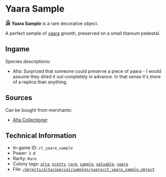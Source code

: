 # Yaara Sample

<img src="https://raw.githubusercontent.com/Ceterai/Enternia/main/objects/alta/special/samples/yaara/icon.png" alt="Yaara Sample icon" loading="lazy" height="16px" width="auto" /> **Yaara Sample** is a rare decorative object.

A perfect sample of [yaara](https://ceterai.github.io/MyEnternia/Wiki/Tags/Yaara) growth, preserved on a small titanium pedestal.

## Ingame

Species descriptions:

- Alta: Surprized that someone could preserve a piece of yaara - I would assume they dried it out completely in advance. In that sense it's more of a replica than anything.

## Sources

Can be bought from merchants:

- [Alta Collectioner](https://ceterai.github.io/MyEnternia/Wiki/AltaCollectioner)

## Technical Information

- In-game ID: `ct_yaara_sample`
- Power: `3.0`
- Rarity: `Rare`
- Colony tags: [`alta`](https://ceterai.github.io/MyEnternia/Wiki/Tags/Alta), [`pretty`](https://ceterai.github.io/MyEnternia/Wiki/Tags/Pretty), [`rare`](https://ceterai.github.io/MyEnternia/Wiki/Tags/Rare), [`sample`](https://ceterai.github.io/MyEnternia/Wiki/Tags/Sample), [`valuable`](https://ceterai.github.io/MyEnternia/Wiki/Tags/Valuable), [`yaara`](https://ceterai.github.io/MyEnternia/Wiki/Tags/Yaara)
- File: [`/objects/alta/special/samples/yaara/ct_yaara_sample.object`](https://github.com/Ceterai/Enternia/blob/main/objects/alta/special/samples/yaara/ct_yaara_sample.object)
